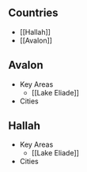 ## Countries
* [[Hallah]]
* [[Avalon]]

## Avalon
* Key Areas
	* [[Lake Eliade]]
* Cities

## Hallah
* Key Areas
	* [[Lake Eliade]]
* Cities